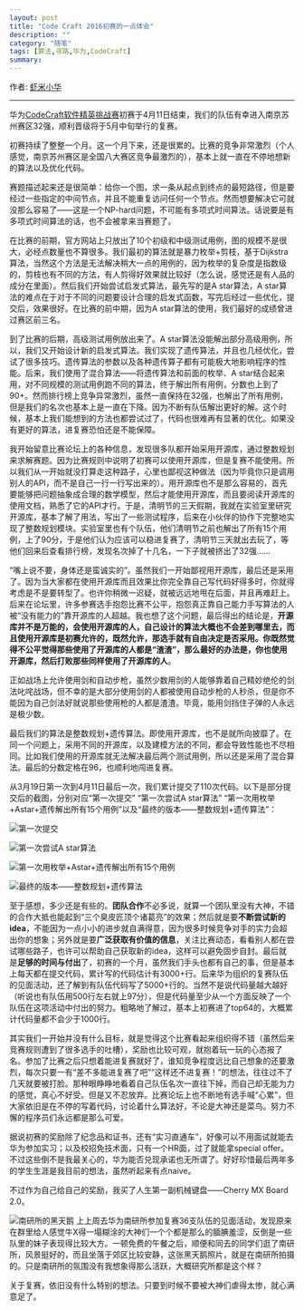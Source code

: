 ```yaml
---
layout: post
title: "Code Craft 2016初赛的一点体会"
description: ""
category: "随笔"
tags: [算法,寻路,华为,CodeCraft]
summary:
---
```


作者: [虾米小华](http://mioopoi.github.io/about.html)

---

华为[CodeCraft软件精英挑战赛](http://codecraft.huawei.com/)初赛于4月11日结束，我们的队伍有幸进入南京苏州赛区32强，顺利晋级将于5月中旬举行的复赛。

初赛持续了整整一个月。这一个月下来，还是很累的。比赛的竞争非常激烈（个人感觉，南京苏州赛区是全国八大赛区竞争最激烈的），基本上就一直在不停地想新的算法以及优化代码。

赛题描述起来还是很简单：给你一个图，求一条从起点到终点的最短路径，但是要经过一些指定的中间节点，并且不能重复访问任何一个节点。然而想要解决它可就没那么容易了——这是一个NP-hard问题，不可能有多项式时间算法。话说要是有多项式时间算法的话，也不会被拿来当赛题了。

在比赛的前期，官方网站上只放出了10个初级和中级测试用例，图的规模不是很大，必经点数量也不算很多。我们最初的算法就是暴力枚举+剪枝，基于Dijkstra算法，当然这个方法是无法解决稍大一点的用例的，因为枚举的复杂度是指数级的，剪枝也有不同的方法，有人剪得好效果就比较好（怎么说，感觉还是有人品的成分在里面）。然后我们开始尝试启发式算法，最先写的是A star算法，A star算法的难点在于对于不同的问题要设计合理的启发式函数，写完后经过一些优化，提交后，效果很好。在比赛的前中期，因为A star算法的使用，我们最好的成绩曾进过赛区前三名。

到了比赛的后期，高级测试用例放出来了。A star算法没能解出部分高级用例，所以，我们又开始设计新的启发式算法。我们实现了遗传算法，并且也几经优化，尝试了很多技巧。遗传算法的参数以及各种遗传算子都有可能极大地影响程序的性能。后来，我们使用了混合算法——将遗传算法和前面的枚举、A star结合起来用，对不同规模的测试用例跑不同的算法，终于解出所有用例，分数也上到了90+。然而排行榜上竞争异常激烈，虽然一直保持在32强，也解出了所有用例，但是我们的名次也基本上是一直在下降。因为不断有队伍解出更好的解。这个时候，基本上我们能想到的方法也都尝试过了，代码也很难再有显著的优化。如果没有更好的算法，进复赛恐怕还是不能保障。

我开始留意比赛论坛上的各种信息，发现很多队都开始采用开源库，通过整数规划来求解赛题。因为比赛规则中说明了初赛可以使用开源库，但是复赛不能使用。所以我们从一开始就没打算走这种路子，心里也鄙视这种做法（因为毕竟你只是调用别人的API，而不是自己一行一行写出来的）。用开源库也不是那么容易的，首先要能够把问题抽象成合理的数学模型，然后才能使用开源库，而且要阅读开源库的使用文档，熟悉了它的API才行。于是，清明节的三天假期，我就在实验室里研究开源库，基本了解了用法，写出了一些测试程序，后来在小伙伴的协作下完整地实现了整数规划模块。实验室里也有个队伍，他们清明节之前也解出了所有15个用例，上了90分，于是他们认为应该可以稳进复赛了，清明节三天就出去玩了，等他们回来后查看排行榜，发现名次掉了十几名，一下子就被挤出了32强......

“嘴上说不要，身体还是蛮诚实的”。虽然我们一开始鄙视用开源库，最后还是采用了。因为当大家都在使用开源库而且效果比你完全靠自己写代码好得多时，你就得考虑是不是要转型了。也许你稍微一迟疑，就被远远地甩在后面，并且再难赶上。后来在论坛里，许多参赛选手抱怨比赛不公平，抱怨真正靠自己能力手写算法的人被“没有能力的”靠开源库的人超越。我也想了这个问题，最后得出的结论是，**开源库并不是万能的，会使用开源库的人，自己设计的算法大概也不会差到哪里去，而且使用开源库是初赛允许的，既然允许，那选手就有自由决定是否采用。你既然觉得不公平觉得那些使用了开源库的人都是“渣渣”，那么最好的办法是，你也使用开源库，然后打败那些同样使用了开源库的人**。

正如战场上允许使用剑和自动步枪，虽然少数用剑的人能够靠着自己精妙绝伦的剑法叱咤战场，但不幸的是大部分使用剑的人都被使用自动步枪的人秒杀，但是你不能因为自己剑法好就说那些使用枪的人都是渣渣。毕竟，能用剑挡住子弹的人永远是极少数。

最后我们的算法是整数规划+遗传算法。即使用开源库，也不是就所向披靡了。在同一个问题上，采用不同的开源库，以及建模方法的不同，都会导致性能也不尽相同。比如我们使用的开源库就无法解决最后两个测试用例，所以还是采用了混合算法。最后的分数定格在96，也顺利地闯进复赛。

从3月19日第一次到4月11日最后一次，我们累计提交了110次代码。以下是部分提交后的截图，分别对应“第一次提交” “第一次尝试A star算法” “第一次用枚举+Astar+遗传解出所有15个用例”以及“最终的版本——整数规划+遗传算法”：

![第一次提交](https://raw.githubusercontent.com/mioopoi/Images/master/2016-05-02-codecraft-preliminary/f1.jpg)

![第一次尝试A star算法](https://raw.githubusercontent.com/mioopoi/Images/master/2016-05-02-codecraft-preliminary/f2.jpg)

![第一次用枚举+Astar+遗传解出所有15个用例](https://raw.githubusercontent.com/mioopoi/Images/master/2016-05-02-codecraft-preliminary/f3.jpg)

![最终的版本——整数规划+遗传算法](https://raw.githubusercontent.com/mioopoi/Images/master/2016-05-02-codecraft-preliminary/f4.jpg)

至于感想，多少还是有些的。**团队合作**不必多说，就算一个团队里没有大神，不错的合作大抵也能起到“三个臭皮匠顶个诸葛亮”的效果；然后就是要**不断尝试新的idea**，不能因为一点小小的进步就自满得意，因为很多时候竞争对手的实力会超出你的想象；另外就是要**广泛获取有价值的信息**，关注比赛动态，看看别人都在尝试哪些路子，也许可以帮助自己获取新的idea，这样可以避免固步自封。最后就是**足够的时间与付出**了，初赛的一个月，虽然我们手头也都有自己的事，但是基本上每天都在提交代码，累计写的代码估计有3000+行。后来华为组织的复赛队伍的见面活动，还了解到有队伍代码写了5000+行的。当然不是说代码量越大越好（听说也有队伍用500行左右就上97分），但是代码量至少从一个方面反映了一个队伍在这项活动中付出的努力。粗略地了解过，基本上初赛进了top64的，大概累计代码量都不会少于1000行。

其实我们一开始并没有什么目标，就是觉得这个比赛看起来组织得不错（虽然后来竞赛规则遭到了很多选手的吐槽），奖励也比较可观，就抱着玩一玩的心态报了名。参加了比赛之后只想着能进复赛就好了，谁知竞争程度远比自己想象的还要激烈，每次只要一有“差不多能进复赛了吧”“这样还不进复赛！”的想法，往往过不了几天就要被打脸。那种眼睁睁地看着自己队伍名次一直往下掉，而自己却无能为力的感觉，真心不好受。但是又不忍放弃。比赛论坛上也不断地有选手喊“心累”，但大家依旧是在不停的写着代码，讨论着什么算法好，不论是大神还是菜鸟。努力不懈的程序员们永远都是那么可爱。

据说初赛的奖励除了纪念品和证书，还有“实习直通车”，好像可以不用面试就能去华为参加实习；以及校招免技术面，只有一个HR面，过了就能拿special offer。不过这些倒不是我最关心的，华为能否兑现承诺也无所谓了。好好珍惜最后两年多的学生生涯是我目前的想法，虽然听起来有点naive。

不过作为自己给自己的奖励，我买了人生第一副机械键盘——Cherry MX Board 2.0。

![南研所的黑天鹅](http://upload-images.jianshu.io/upload_images/215986-4a9a4c6c3120f11d.jpg?imageMogr2/auto-orient/strip%7CimageView2/2/w/1240)
上上周去华为南研所参加复赛36支队伍的见面活动，发现原来在群里给人感觉牛X得一塌糊涂的大神们一个个都是那么的腼腆羞涩，反倒是一些队里的妹子表现得比较大方。一顿免费的午餐之后，顺便和同去的同学们逛了南研所，风景挺好的，而且坐落于郊区比较安静，这张黑天鹅照片，就是在南研所拍摄的。只是南研所的氛围没有我想象得那么活跃，大概研究所都是这个样？

关于复赛，依旧没有什么特别的想法。只要到时候不要被大神们虐得太惨，就心满意足了。
